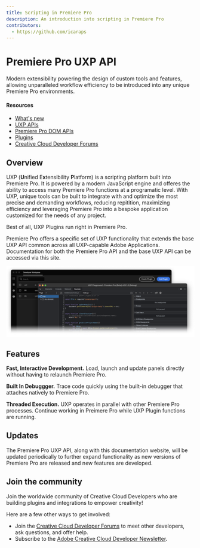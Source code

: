 ```yaml
---
title: Scripting in Premiere Pro
description: An introduction into scripting in Premiere Pro
contributors:
  - https://github.com/icaraps 
---
```


<Hero slots="heading, text" background = "rgb(200, 10, 10)"/>

# Premiere Pro UXP API

Modern extensibility powering the design of custom tools and features, allowing unparalleled workflow efficiency to be introduced into any unique Premiere Pro environments.

<Resources slots="heading, links"/>

#### Resources

- [What's new](./changelog/)
- [UXP APIs](./uxp-api/)
- [Premiere Pro DOM APIs](./ppro_reference/index.md)
- [Plugins](./plugins/getting-started/index.md)
- [Creative Cloud Developer Forums](https://forums.creativeclouddeveloper.com/)

## Overview

UXP (**U**nified E**x**tensibility **P**latform) is a scripting platform built into Premiere Pro.  It is powered by a modern JavaScript engine and offeres the ability to access many Premiere Pro functions at a programatic level.  With UXP, unique tools can be built to integrate with and optimize the most precise and demanding workflows, reducing repitition, maximizing efficiency and leveraging Premiere Pro into a bespoke application customized for the needs of any project.

Best of all, UXP Plugins run right in Premiere Pro.

Premiere Pro offers a specific set of UXP functionality that extends the base UXP API common across all UXP-capable Adobe Applications.  Documentation for both the Premiere Pro API and the base UXP API can be accessed via this site.

![UDT Interface](./UDT_sample_image_01_cropped.png)

<DiscoverBlock slots="heading, text"/>

## Features

**Fast, Interactive Development.** Load, launch and update panels directly without having to relaunch Premiere Pro.

<DiscoverBlock slots="text"/>

**Built In Debuggger.**  Trace code quickly using the built-in debugger that attaches natively to Premiere Pro.

<DiscoverBlock slots="text"/>

**Threaded Execution.**  UXP operates in parallel with other Premiere Pro processes.  Continue working in Preimere Pro while UXP Plugin functions are running.

## Updates

The Premiere Pro UXP API, along with this documentation website, will be updated periodically to further expand functionality as new versions of Premiere Pro are released and new features are developed.

## Join the community

Join the worldwide community of Creative Cloud Developers who are building plugins and integrations to empower creativity!

Here are a few other ways to get involved:

- Join the [Creative Cloud Developer Forums](https://forums.creativeclouddeveloper.com/) to meet other developers, ask questions, and offer help.
- Subscribe to the [Adobe Creative Cloud Developer Newsletter](https://www.adobe.com/subscription/ccdevnewsletter.html).

<!-- ## Discover

<DiscoverBlock width="100%" slots="heading, link, text"/>

### Get Started

[Quickstart Guide](guides/)

Get started with the Cat Analytics APIs.

<DiscoverBlock slots="heading, link, text"/>

### Guides

[Calculated Metrics API](guides/dummy_metrics_api/)

Returns information on the user's company that is necessary for making other Cat Analytics API calls.

<DiscoverBlock slots="link, text"/>

[Segments API](guides/dummy_oauth_client/)

Provides configuration guidance and best practices for the /segments endpoint.

<DiscoverBlock slots="link, text"/>

[Reporting Guide API](guides/dummy_using_postman/)

Provides configuration guidance and best practices for the /reports endpoint.

<DiscoverBlock slots="link, text"/>

[Migrating from 1.4 to 2.0](guides/migrating/)

For help migrating from the 1.4 versions of the Analytics API to the newer and more capable /reports API.

<DiscoverBlock width="100%" slots="heading, link, text"/>

### API References

[Try the API](api/)

Try the Analytics API with Swagger UI. Explore, make calls, with full endpoint descriptions.

## Contributing

We encourage you to participate in our open documentation initiative, if you have suggestions, corrections, additions
or deletions for this documentation, check out the source from [this github repo](https://github.com/adobe/gatsby-theme-spectrum-example), and submit a pull
request with your contribution. For more information, refer to the [contributing page](support/contribute/).

## API Requests & Rate Limits

The timeout for API requests through adobe.io is currently *60 seconds*.

The default rate limit for an Cat Analytics Company is *120 requests per minute*. (The limit is enforced as *12 requests every 6 seconds*).
When rate limiting is being enforced you will get `429` HTTP response codes with the following response body: `{"error_code":"429050","message":"Too many requests"}`. -->